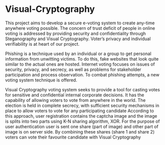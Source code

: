 # Visual-Cryptography

This project aims to develop a secure e-voting system to create any-time anywhere voting possible. The concern of trust deficit of people in online voting is addressed by providing security and confidentiality through Steganography and Visual Cryptography. Voter’s privacy and individual verifiability is at 
heart of our project.

Phishing is a technique used by an individual or a group to get personal information from unwitting victims. To do this, fake websites that look quite similar to the actual ones are hosted. Internet voting focuses on issues of security, privacy, and secrecy, as well as problems for stakeholder participation and process observation. To combat phishing attempts, a new voting system technique is offered.

Visual Cryptography voting system seeks to provide a tool for casting votes for sensitive and confidential internal corporate decisions. It has the capability of allowing voters to vote from anywhere in the world. The election is held in complete secrecy, with sufficient security mechanisms in place to allow voters to vote for any participating candidate According to this approach, user registration contains the captcha image and the image is splits into 
two parts using K-N sharing algorithm, XOR. For the purpose of user authentication user is sent one share (part of image) and other part of image is on server side. By combining these shares (share 1 and share 2) voters can vote their favourite candidate with Visual Cryptography
